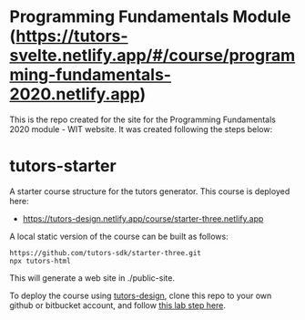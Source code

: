 # Programming Fundamentals Module (https://tutors-svelte.netlify.app/#/course/programming-fundamentals-2020.netlify.app)

This is the repo created for the site for the Programming Fundamentals 2020 module - WIT website. It was created following the steps below: 

# tutors-starter

A starter course structure for the tutors generator. This course is deployed here:

- <https://tutors-design.netlify.app/course/starter-three.netlify.app>

A local static version of the course can be built as follows:

```
https://github.com/tutors-sdk/starter-three.git
npx tutors-html
```

This will generate a web site in ./public-site.

To deploy the course using [tutors-design](https://github.com/edeleastar/tutors-design), clone this repo to your own github or bitbucket account, and follow [this lab step here](https://tutors-design.netlify.app/lab/tutors-course.netlify.app/topic-00-tutors-next/book-next/03).
